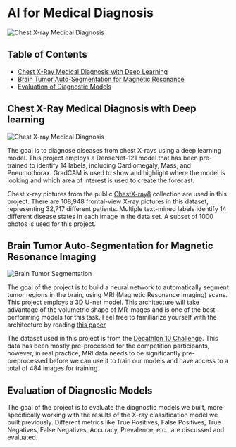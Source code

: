 # AI for Medical Diagnosis

<img src="https://www.ge.com/news/sites/default/files/Reports/2020-03/GIF.gif" alt="Chest X-ray Medical Diagnosis">






## Table of Contents

- [Chest X-Ray Medical Diagnosis with Deep Learning](https://github.com/rajeshai/machine-learning/blob/main/AI%20for%20Medicine/AI%20for%20Medical%20Diagnosis/Part%201%20-%20Chest%20X-Ray%20Medical%20Diagnosis%20with%20Deep%20Learning.ipynb)
- [Brain Tumor Auto-Segmentation for Magnetic Resonance](https://github.com/rajeshai/machine-learning/blob/main/AI%20for%20Medicine/AI%20for%20Medical%20Diagnosis/Part%202%20-%20Brain%20Tumor%20Auto-Segmentation%20for%20Magnetic%20Resonance%20Imaging%20(MRI).ipynb)
- [Evaluation of Diagnostic Models](https://github.com/rajeshai/machine-learning/blob/main/AI%20for%20Medicine/AI%20for%20Medical%20Diagnosis/Part%203%20-%20Evaluation%20of%20Diagnostic%20Models.ipynb)

## Chest X-Ray Medical Diagnosis with Deep learning

<img src="https://github.com/rajeshai/machine-learning/blob/main/AI%20for%20Medicine/AI%20for%20Medical%20Diagnosis/chestxray.png" alt="Chest X-ray Medical Diagnosis">

The goal is to diagnose diseases from chest X-rays using a deep learning model. This project employs a DenseNet-121 model that has been pre-trained to identify 14 labels, including Cardiomegaly, Mass, and Pneumothorax. GradCAM is used to show and highlight where the model is looking and which area of interest is used to create the forecast.

Chest x-ray pictures from the public [ChestX-ray8](https://arxiv.org/abs/1705.02315) collection are used in this project. There are 108,948 frontal-view X-ray pictures in this dataset, representing 32,717 different patients. Multiple text-mined labels identify 14 different disease states in each image in the data set. A subset of 1000 photos is used for this project.

## Brain Tumor Auto-Segmentation for Magnetic Resonance Imaging

<img src="https://github.com/rajeshai/machine-learning/blob/main/AI%20for%20Medicine/AI%20for%20Medical%20Diagnosis/braintumor.jpg" alt="Brain Tumor Segmentation">

The goal of the project is to build a neural network to automatically segment tumor regions in the brain, using MRI (Magnetic Resonance Imaging) scans. This project employs a 3D U-net model. This architecture will take advantage of the volumetric shape of MR images and is one of the best-performing models for this task. Feel free to familiarize yourself with the architecture by reading [this paper](https://arxiv.org/abs/1606.06650)

The dataset used in this project is from the [Decathlon 10 Challenge](https://decathlon-10.grand-challenge.org/). This data has been mostly pre-processed for the competition participants, however, in real practice, MRI data needs to be significantly pre-preprocessed before we can use it to train our models and have access to a total of 484 images for training.

## Evaluation of Diagnostic Models

The goal of the project is to evaluate the diagnostic models we built, more specifically working with the results of the X-ray classification model we built previously. Different metrics like True Positives, False Positives, True Negatives, False Negatives, Accuracy, Prevalence, etc., are discussed and evaluated.



